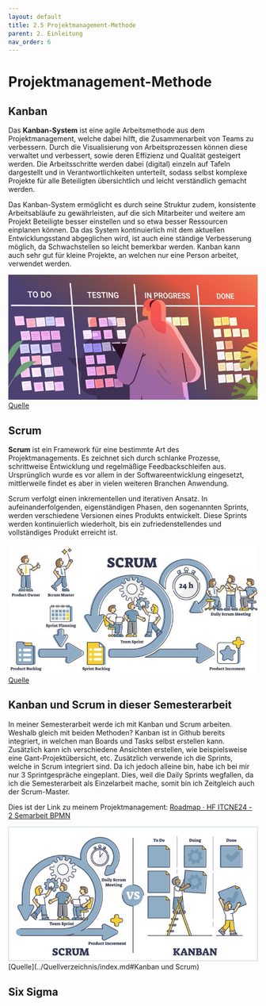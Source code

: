 ```yaml
---
layout: default
title: 2.5 Projektmanagement-Methode
parent: 2. Einleitung
nav_order: 6
---
```


# Projektmanagement-Methode

## Kanban
Das **Kanban-System** ist eine agile Arbeitsmethode aus dem Projektmanagement, welche dabei hilft, die Zusammenarbeit von Teams zu verbessern. Durch die Visualisierung von Arbeitsprozessen können diese verwaltet und verbessert, sowie deren Effizienz und Qualität gesteigert werden. Die Arbeitsschritte werden dabei (digital) einzeln auf Tafeln dargestellt und in Verantwortlichkeiten unterteilt, sodass selbst komplexe Projekte für alle Beteiligten übersichtlich und leicht verständlich gemacht werden.

Das Kanban-System ermöglicht es durch seine Struktur zudem, konsistente Arbeitsabläufe zu gewährleisten, auf die sich Mitarbeiter und weitere am Projekt Beteiligte besser einstellen und so etwa besser Ressourcen einplanen können. Da das System kontinuierlich mit dem aktuellen Entwicklungsstand abgeglichen wird, ist auch eine ständige Verbesserung möglich, da Schwachstellen so leicht bemerkbar werden.
Kanban kann auch sehr gut für kleine Projekte, an welchen nur eine Person arbeitet, verwendet werden.

![Kanban](../../ressources/images/kanban.png)
[Quelle](../Quellverzeichnis/index.md#Kanban)
## Scrum
**Scrum** ist ein Framework für eine bestimmte Art des Projektmanagements. Es zeichnet sich durch schlanke Prozesse, schrittweise Entwicklung und regelmäßige Feedbackschleifen aus. Ursprünglich wurde es vor allem in der Softwareentwicklung eingesetzt, mittlerweile findet es aber in vielen weiteren Branchen Anwendung.

Scrum verfolgt einen inkrementellen und iterativen Ansatz. In aufeinanderfolgenden, eigenständigen Phasen, den sogenannten Sprints, werden verschiedene Versionen eines Produkts entwickelt. Diese Sprints werden kontinuierlich wiederholt, bis ein zufriedenstellendes und vollständiges Produkt erreicht ist.

![Scrum](../../ressources/images/scrum.png)
[Quelle](../Quellverzeichnis/index.md#Scrum)
## Kanban und Scrum in dieser Semesterarbeit

In meiner Semesterarbeit werde ich mit Kanban und Scrum arbeiten. 
Weshalb gleich mit beiden Methoden?
Kanban ist in Github bereits integriert, in welchen man Boards und Tasks selbst erstellen kann. Zusätzlich kann ich verschiedene Ansichten erstellen, wie beispielsweise eine Gant-Projektübersicht, etc. 
Zusätzlich verwende ich die Sprints, welche in Scrum integriert sind. Da ich jedoch alleine bin, habe ich bei mir nur 3 Sprintgespräche eingeplant. Dies, weil die Daily Sprints wegfallen, da ich die Semesterarbeit als Einzelarbeit mache, somit bin ich Zeitgleich auch der Scrum-Master. 

Dies ist der Link zu meinem Projektmanagement:
<a href="https://github.com/users/Radball-Migi/projects/3/views/4" target="_blank">Roadmap · HF ITCNE24 - 2 Semarbeit BPMN</a>

![Scrum and Kanban](../../ressources/images/kanban_and_scrum.png)
[Quelle](../Quellverzeichnis/index.md#Kanban und Scrum)

## Six Sigma
